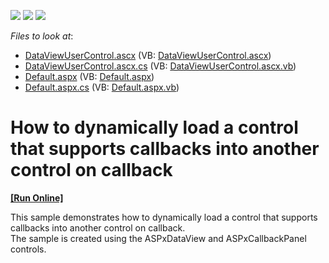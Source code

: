 <!-- default badges list -->
![](https://img.shields.io/endpoint?url=https://codecentral.devexpress.com/api/v1/VersionRange/128564275/13.1.4%2B)
[![](https://img.shields.io/badge/Open_in_DevExpress_Support_Center-FF7200?style=flat-square&logo=DevExpress&logoColor=white)](https://supportcenter.devexpress.com/ticket/details/E1340)
[![](https://img.shields.io/badge/📖_How_to_use_DevExpress_Examples-e9f6fc?style=flat-square)](https://docs.devexpress.com/GeneralInformation/403183)
<!-- default badges end -->
<!-- default file list -->
*Files to look at*:

* [DataViewUserControl.ascx](./CS/ExampleE1340/DataViewUserControl.ascx) (VB: [DataViewUserControl.ascx](./VB/ExampleE1340/DataViewUserControl.ascx))
* [DataViewUserControl.ascx.cs](./CS/ExampleE1340/DataViewUserControl.ascx.cs) (VB: [DataViewUserControl.ascx.vb](./VB/ExampleE1340/DataViewUserControl.ascx.vb))
* [Default.aspx](./CS/ExampleE1340/Default.aspx) (VB: [Default.aspx](./VB/ExampleE1340/Default.aspx))
* [Default.aspx.cs](./CS/ExampleE1340/Default.aspx.cs) (VB: [Default.aspx.vb](./VB/ExampleE1340/Default.aspx.vb))
<!-- default file list end -->
# How to dynamically load a control that supports callbacks into another control on callback
<!-- run online -->
**[[Run Online]](https://codecentral.devexpress.com/e1340/)**
<!-- run online end -->


<p>This sample demonstrates how to dynamically load a control that supports callbacks into another control on callback.<br />
The sample is created using the ASPxDataView and ASPxCallbackPanel controls.</p>

<br/>


